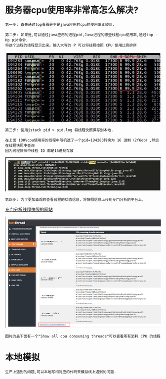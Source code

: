 # 服务器cpu使用率非常高怎么解决?

    第一步: 首先通过top看看是不是java应用的cpu的使用率比较高.

    第二步: 如果是,可以通过java应用的进程pid,Java进程的哪些线程cpu使用率,通过top -Hp pid命令,
    将这个进程的线程显示出来。输入大写的 P 可以将线程按照 CPU 使用比例排序

![](../pics/进程中的线程cpu使用率排序.png)

    第三步: 使用jstack pid > pid.log 将线程快照保存到本地.

    在上面 100%cpu使用率的线程中随机选了一个pid=194283转换为 16 进制（2f6eb）,然后在线程快照中查询
    因为线程快照中线程 ID 都是16进制存放

![](../pics/案例-线程快照信息.png)

    第四步: 为了更加直观的查看线程的状态信息，将快照信息上传到专门分析的平台上。

[专门分析线程快照的网站](http://fastthread.io/)

![](../pics/fastThread分析线程.png)

    图片的最下面有一个"Show all cpu consuming threads"可以查看所有消耗 CPU 的线程

# 本地模拟

    生产上遇到的问题,可以本地写相对应的代码来模拟线上遇到的问题.

